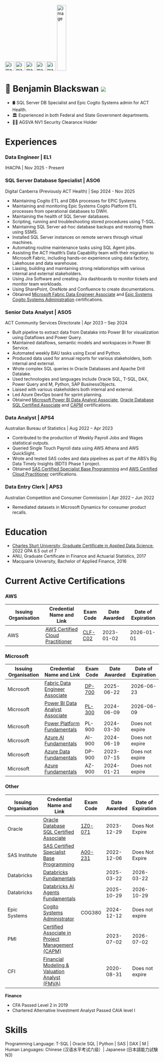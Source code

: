 [<img width="30" height="30" alt="image" src="https://github.com/user-attachments/assets/fc641d3e-4ab4-486e-98e6-f411e9d17808" />](https://www.linkedin.com/in/benjaminblackswan/)<!-- [<img width="30" height="106" alt="image" src="https://github.com/user-attachments/assets/5a180102-cf77-4669-8536-a1fd04f44c0e"/>](https://www.youtube.com/@benjaminblackswan)
[<img width="30" height="105" alt="image" src="https://github.com/user-attachments/assets/b38a53f7-516e-42cb-b408-78cf1ba408b0" />](https://www.instagram.com/benjaminblackswan/)[<img width="30" height="30" alt="image" src="https://github.com/user-attachments/assets/9a06f060-3ee7-435c-9693-1ccee3c307f3" />](https://x.com/benblackswan) -->
[<img width="30" height="30" alt="image" src="https://github.com/user-attachments/assets/3b08456f-6a83-4649-8f70-a76970dffcb3" />](https://peerlist.io/benja/resume)
[<img width="30" height="30" alt="image" src="https://github.com/user-attachments/assets/5b017a1e-2d45-4a41-a5fd-5d3cf15057f9" />](https://app.focusmate.com/user/benjaminblackswan)
[<img width="30" height="30" alt="image" src="https://github.com/user-attachments/assets/a6753349-a297-4ca0-8fb4-4692aff5912b" />](https://www.strava.com/athletes/93130346)
[<img width="30" height="30" alt="image" src="https://github.com/user-attachments/assets/3a8d85c8-137f-41fe-b863-2920e6bdfb89" />](https://leetcode.com/u/benjaminblackswan/)
[<img width="30" height="215" alt="image" src="https://github.com/user-attachments/assets/4d2d0909-6a72-40ae-9d7a-ead01a1c4255" />](https://www.kaggle.com/benjaminblackswan)




# 👋 Benjamin Blackswan  ![](https://komarev.com/ghpvc/?username=benjaminblackswan&color=blue)

            
* 🛢 SQL Server DB Specialist and Epic Cogito Systems admin for ACT Health.
* 🏛 Experienced in both Federal and State Government departments.
* 🕵🏻 AGSVA NV1 Security Clearance Holder


# Experiences

### Data Engineer | EL1
IHACPA | Nov 2025 - Present

###  SQL Server Database Specialist | ASO6
Digital Canberra (Previously ACT Health) | Sep 2024 - Nov 2025
* Maintaining Cogito ETL and DBA processes for EPIC Systems
* Maintaining and monitoring Epic Systems Cogito Platform ETL processes from operational databases to DWH.
* Maintaining the health of SQL Server databases.
* Scripting, running and troubleshooting stored procedures using T-SQL.
* Maintaining SQL Server ad-hoc database backups and restoring them using SSMS.
* Installed SQL Server instances on remote servers through virtual machines.
* Automating routine maintenance tasks using SQL Agent jobs.
* Assisting the ACT Health’s Data Capability team with their migration to Microsoft Fabric, including hands-on experience using data factory, Lakehouse and data warehouse.
* Liasing, building and maintaining strong relationships with various internal and external stakeholders.
* Using Jira Software and creating Jira dashboards to monitor tickets and monitor team workloads.
* Using SharePoint, OneNote and Confluence to create documentations.
* Obtained [Microsoft Fabric Data Engineer Associate](https://learn.microsoft.com/api/credentials/share/en-us/Ben/5BD50860584A6C01?sharingId=907311E47E585488) and [Epic Systems Cogito Systems Administration](https://i.imgur.com/XfkR4xy.jpeg) certifications.

### Senior Data Analyst | ASO5
ACT Community Services Directorate | Apr 2023 – Sep 2024
* Built pipeline to extract data from Datalake into Power BI for visualization using Dataflows and Power Query.
* Maintained dataflows, semantic models and workspaces in Power BI Service.
* Automated weekly BAU tasks using Excel and Python.
* Produced data used for annual reports for various stakeholders, both internal and external.
* Wrote complex SQL queries in Oracle Databases and Apache Drill Datalake.
* Used technologies and languages include Oracle SQL, T-SQL, DAX, Power Query and M, Python, SAP BusinessObjects.
* Liaised with various stakeholders both internal and external.
* Led Azure DevOps board for sprint planning.
* Obtained [Microsoft Power BI Data Analyst Associate](https://learn.microsoft.com/en-us/users/ben/credentials/d9cccfa80cf0c5b6), [Oracle Database SQL Certified Associate](https://catalog-education.oracle.com/ords/certview/sharebadge?id=1CC7EDBCCAD6C783CA6AC33E19B113ED3BA1121AAC068155332CF430EB87017C) and [CAPM](https://www.credly.com/badges/3975dc4e-7158-44f3-b116-bdad3b8acd9a) certifications.

### Data Analyst | APS4
Australian Bureau of Statistics | Aug 2022 – Apr 2023
* Contributed to the production of Weekly Payroll Jobs and Wages statistical outputs.
* Queried Single Touch Payroll data using AWS Athena and AWS QuickSight.
* Wrote and tested SAS codes and data pipelines as part of the ABS’s Big Data Timely Insights (BDTI) Phase 1 project.
* Obtained [SAS Certified Specialist Base Programming](https://www.credly.com/badges/98dfa795-4036-4b30-a89f-c374e7bcebfd) and [AWS Certified Cloud Practitioner](https://www.credly.com/badges/0d0ea35d-e7ce-412c-aa1b-109b5d20cfb1) certifications.

### Data Entry Clerk | APS3
Australian Competition and Consumer Commission | Apr 2022 – Jun 2022
* Remediated datasets in Microsoft Dynamics for consumer product recalls.

# Education
* [Charles Sturt University, Graduate Certificate in Applied Data Science](https://www.myequals.net/sharelink/b685bd77-3baa-4aec-be40-16c5920776b3/d8b75971-d999-43f9-a4dd-11b531ba1c8b), 2022 GPA 6.5 out of 7
* ANU, Graduate Certificate in Finance and Actuarial Statistics, 2017
* Macquarie University, Bachelor of Applied Finance, 2016

# Current Active Certifications

### AWS
|Issuing Organisation|Credential Name and Link|Exam Code|Date Awarded|Date of Expiration|
|-------------|------------|------------|------------|------------|
|AWS|[AWS Certified Cloud Practitioner](https://www.credly.com/badges/0d0ea35d-e7ce-412c-aa1b-109b5d20cfb1)|[CLF-C02](https://aws.amazon.com/certification/certified-cloud-practitioner/)|2023-01-02|2026-01-01|

### Microsoft
|Issuing Organisation|Credential Name and Link|Exam Code|Date Awarded|Date of Expiration|
|-------------|------------|------------|------------|------------|
|Microsoft|[Fabric Data Engineer Associate](https://learn.microsoft.com/api/credentials/share/en-us/Ben/5BD50860584A6C01?sharingId=907311E47E585488)|[DP-700](https://learn.microsoft.com/en-us/credentials/certifications/fabric-data-engineer-associate/?practice-assessment-type=certification)|2025-06-22|2026-06-23|
|Microsoft|[Power BI Data Analyst Associate](https://learn.microsoft.com/en-us/users/ben/credentials/d9cccfa80cf0c5b6)|[PL-300](https://learn.microsoft.com/en-us/credentials/certifications/data-analyst-associate/?practice-assessment-type=certification)|2024-06-09|2026-06-09|
|Microsoft|[Power Platform Fundamentals](https://learn.microsoft.com/en-us/users/ben/credentials/6d9bde1a78ea6758)|PL-900|2024-03-30|Does not expire|
|Microsoft|[Azure AI Fundamentals](https://learn.microsoft.com/en-us/users/ben/credentials/7c744207c72b92f5)|AI-900|2024-06-19|Does not expire|
|Microsoft|[Azure Data Fundamentals](https://learn.microsoft.com/en-us/users/ben/credentials/7c3d0edb35c96bcd)|DP-900|2023-07-15|Does not expire|
|Microsoft|[Azure Fundamentals](https://learn.microsoft.com/en-us/users/ben/credentials/245d00390241775d)|AZ-900|2024-01-21|Does not expire|


### Other
|Issuing Organisation|Credential Name and Link|Exam Code|Date Awarded|Date of Expiration|
|-------------|------------|------------|------------|------------|
|Oracle|[Oracle Database SQL Certified Associate](https://catalog-education.oracle.com/ords/certview/sharebadge?id=1CC7EDBCCAD6C783CA6AC33E19B113ED3BA1121AAC068155332CF430EB87017C)|[1Z0-071](https://education.oracle.com/oracle-database-sql/pexam_1Z0-071)|2023-12-29|Does Not Expire|
|SAS Institute|[SAS Certified Specialist Base Programming](https://www.credly.com/badges/98dfa795-4036-4b30-a89f-c374e7bcebfd)|[A00-231](https://www.sas.com/en_gb/certification/credentials/foundation-tools/base-programming-specialist.html)|2022-12-06|Does Not Expire|
|Databricks|[Databricks Fundamentals](https://credentials.databricks.com/51a82c33-0e4e-461e-8ed8-98a491a0ed34#acc.XoNmS7QR)||2025-03-22|2026-03-22|
|Databricks|[Databricks AI Agents Fundamentals](https://credentials.databricks.com/d5d219fe-a450-4398-8c80-35474aa19a8a#acc.bKCdLGcD)||2025-10-29|2026-10-29|
|Epic Systems|[Cogito Systems Administrator](https://i.imgur.com/XfkR4xy.jpeg)|COG380|2024-12-12|Does not expire|
|PMI|[Certified Associate in Project Management (CAPM)](https://www.credly.com/badges/3975dc4e-7158-44f3-b116-bdad3b8acd9a)||2023-07-02|2026-07-02|
|CFI|[Financial Modeling & Valuation Analyst (FMVA)](https://credentials.corporatefinanceinstitute.com/f32d8e09-8a91-4599-86b6-539622bdee03#acc.5IdE6FTQ)||2020-08-31|Does not expire|

**Finance**
* CFA Passed Level 2 in 2019
* Chartered Alternative Investment Analyst Passed CAIA level I

	
# Skills
Programming Language: T-SQL | Oracle SQL | Python | SAS | DAX | M |<br>
Human Languages: Chinese (汉语水平考试六级）| Japanese (日本語能力試験N3)







